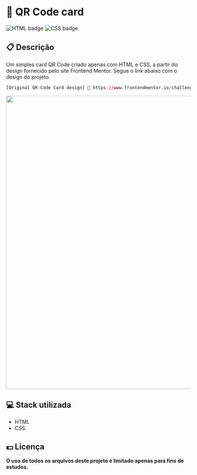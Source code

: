 # 📱 QR Code card

![HTML badge](https://img.shields.io/badge/html5-%23E34F26.svg?style=for-the-badge&logo=html5&logoColor=white)
![CSS badge](https://img.shields.io/badge/css3-%231572B6.svg?style=for-the-badge&logo=css3&logoColor=white)

## 📋 Descrição

Um simples card QR Code criado apenas com HTML e CSS, a partir do design fornecido pelo site Frontend Mentor. Segue o link abaixo com o design do projeto.

```r
[Original QR-Code Card design] 🔗 https://www.frontendmentor.io/challenges/qr-code-component-iux_sIO_H
```

<img width="800px" src="https://user-images.githubusercontent.com/105606295/193434192-b54cde5a-cd73-4970-b97c-40a98ff8b20a.png">

## 💻 Stack utilizada

- HTML
- CSS

## 💵 Licença

**O uso de todos os arquivos deste projeto é limitado apenas para fins de estudos.**
